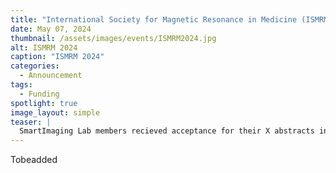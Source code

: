 ```yaml
---
title: "International Society for Magnetic Resonance in Medicine (ISMRM) 2024"
date: May 07, 2024
thumbnail: /assets/images/events/ISMRM2024.jpg
alt: ISMRM 2024
caption: "ISMRM 2024"
categories:
  - Announcement
tags:
  - Funding
spotlight: true
image_layout: simple
teaser: |
  SmartImaging Lab members recieved acceptance for their X abstracts in the field of MR.
---
```


Tobeadded
